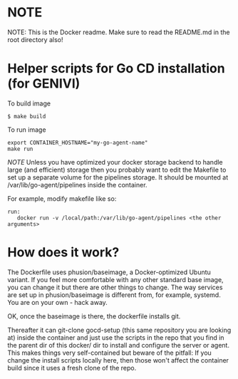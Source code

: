 NOTE
====

NOTE: This is the Docker readme.  Make sure to read the README.md in the
root directory also!

Helper scripts for Go CD installation (for GENIVI)
=================================================

To build image

```
$ make build
```

To run image

```
export CONTAINER_HOSTNAME="my-go-agent-name"
make run
```

*NOTE* Unless you have optimized your docker storage backend to handle
large (and efficient) storage then you probably want to edit the Makefile
to set up a separate volume for the pipelines storage.
It should be mounted at /var/lib/go-agent/pipelines inside the container.

For example, modify makefile like so:
```
run:
   docker run -v /local/path:/var/lib/go-agent/pipelines <the other arguments>
```

How does it work?
=================

The Dockerfile uses phusion/baseimage, a Docker-optimized Ubuntu variant.
If you feel more comfortable with any other standard base image, you can
change it but there are other things to change.  The way services are set
up in phusion/baseimage is different from, for example, systemd.  You are
on your own - hack away.

OK, once the baseimage is there, the dockerfile installs git.

Thereafter it can git-clone gocd-setup (this same repository you are
looking at) inside the container and just use the scripts in the repo that
you find in the parent dir of this docker/ dir to install and configure the
server or agent.  This makes things very self-contained but beware
of the pitfall:  If you change the install scripts locally here, then those
won't affect the container build since it uses a fresh clone of the repo.

